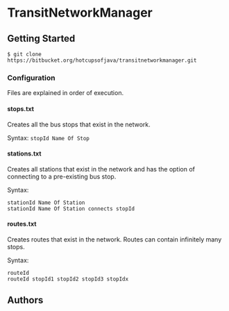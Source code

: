 # TransitNetworkManager

## Getting Started

```
$ git clone https://bitbucket.org/hotcupsofjava/transitnetworkmanager.git
```

### Configuration
Files are explained in order of execution.

#### stops.txt
Creates all the bus stops that exist in the network.

Syntax:
```stopId Name Of Stop```

#### stations.txt
Creates all stations that exist in the network and has the option of connecting to a pre-existing bus stop.

Syntax:
```
stationId Name Of Station
stationId Name Of Station connects stopId
```

#### routes.txt
Creates routes that exist in the network. Routes can contain infinitely many stops.

Syntax:
```
routeId
routeId stopId1 stopId2 stopId3 stopIdx
```

## Authors


